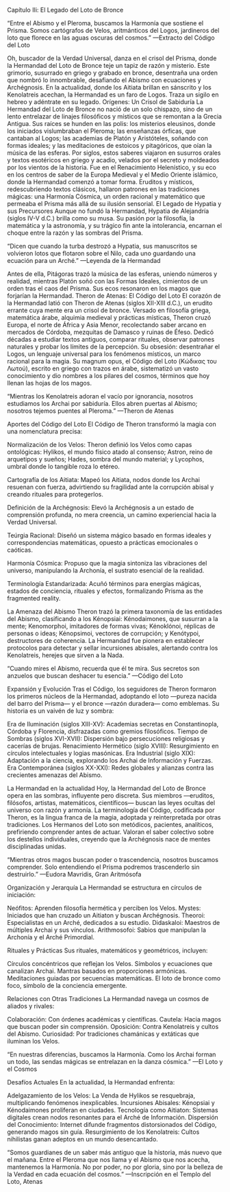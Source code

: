 Capítulo IIi: El Legado del Loto de Bronce

“Entre el Abismo y el Pleroma, buscamos la Harmonía que sostiene el Prisma. Somos cartógrafos de Velos, aritmánticos del Logos, jardineros del loto que florece en las aguas oscuras del cosmos.” —Extracto del Código del Loto

Oh, buscador de la Verdad Universal, danza en el crisol del Prisma, donde la Hermandad del Loto de Bronce teje un tapiz de razón y misterio. Este grimorio, susurrado en griego y grabado en bronce, desentraña una orden que nombró lo innombrable, desafiando el Abismo con ecuaciones y Archégnosis. En la actualidad, donde los Aitiata brillan en sánscrito y los Kenolatreis acechan, la Hermandad es un faro de Logos. Traza un sigilo en hebreo y adéntrate en su legado.
Orígenes: Un Crisol de Sabiduría
La Hermandad del Loto de Bronce no nació de un solo chispazo, sino de un lento entrelazar de linajes filosóficos y místicos que se remontan a la Grecia Antigua. Sus raíces se hunden en las polis: los misterios eleusinos, donde los iniciados vislumbraban el Pleroma; las enseñanzas órficas, que cantaban al Logos; las academias de Platón y Aristóteles, soñando con formas ideales; y las meditaciones de estoicos y pitagóricos, que oían la música de las esferas.
Por siglos, estos saberes viajaron en susurros orales y textos esotéricos en griego y acadio, velados por el secreto y moldeados por los vientos de la historia. Fue en el Renacimiento Helenístico, y su eco en los centros de saber de la Europa Medieval y el Medio Oriente islámico, donde la Hermandad comenzó a tomar forma. Eruditos y místicos, redescubriendo textos clásicos, hallaron patrones en las tradiciones mágicas: una Harmonía Cósmica, un orden racional y matemático que permeaba el Prisma más allá de su ilusión sensorial.
El Legado de Hypatia y sus Precursores
Aunque no fundó la Hermandad, Hypatia de Alejandría (siglos IV-V d.C.) brilla como su musa. Su pasión por la filosofía, la matemática y la astronomía, y su trágico fin ante la intolerancia, encarnan el choque entre la razón y las sombras del Prisma. 

“Dicen que cuando la turba destrozó a Hypatia, sus manuscritos se volvieron lotos que flotaron sobre el Nilo, cada uno guardando una ecuación para un Arché.” —Leyenda de la Hermandad

Antes de ella, Pitágoras trazó la música de las esferas, uniendo números y realidad, mientras Platón soñó con las Formas Ideales, cimientos de un orden tras el caos del Prisma. Sus ecos resonaron en los magos que forjarían la Hermandad.
Theron de Atenas: El Código del Loto
El corazón de la Hermandad latió con Theron de Atenas (siglos XII-XIII d.C.), un erudito errante cuya mente era un crisol de bronce. Versado en filosofía griega, matemática árabe, alquimia medieval y prácticas místicas, Theron cruzó Europa, el norte de África y Asia Menor, recolectando saber arcano en mercados de Córdoba, mezquitas de Damasco y ruinas de Éfeso.
Dedicó décadas a estudiar textos antiguos, comparar rituales, observar patrones naturales y probar los límites de la percepción. Su obsesión: desentrañar el Logos, un lenguaje universal para los fenómenos místicos, un marco racional para la magia. Su magnum opus, el Código del Loto (Κώδικας του Λωτού), escrito en griego con trazos en árabe, sistematizó un vasto conocimiento y dio nombres a los pilares del cosmos, términos que hoy llenan las hojas de los magos.

“Mientras los Kenolatreis adoran el vacío por ignorancia, nosotros estudiamos los Archai por sabiduría. Ellos abren puertas al Abismo; nosotros tejemos puentes al Pleroma.” —Theron de Atenas

Aportes del Código del Loto
El Código de Theron transformó la magia con una nomenclatura precisa:

Normalización de los Velos: Theron definió los Velos como capas ontológicas: Hylikos, el mundo físico atado al consenso; Astron, reino de arquetipos y sueños; Hades, sombra del mundo material; y Lycophos, umbral donde lo tangible roza lo etéreo.

Cartografía de los Aitiata: Mapeó los Aitiata, nodos donde los Archai resuenan con fuerza, advirtiendo su fragilidad ante la corrupción abisal y creando rituales para protegerlos.

Definición de la Archégnosis: Elevó la Archégnosis a un estado de comprensión profunda, no mera creencia, un camino experiencial hacia la Verdad Universal.

Teúrgia Racional: Diseñó un sistema mágico basado en formas ideales y correspondencias matemáticas, opuesto a prácticas emocionales o caóticas.

Harmonía Cósmica: Propuso que la magia sintoniza las vibraciones del universo, manipulando la Archonía, el sustrato esencial de la realidad.

Terminología Estandarizada: Acuñó términos para energías mágicas, estados de conciencia, rituales y efectos, formalizando Prisma as the fragmented reality.


La Amenaza del Abismo
Theron trazó la primera taxonomía de las entidades del Abismo, clasificando a los Kénopsiai: Kénodaimones, que susurran a la mente; Kenomorphoi, imitadores de formas vivas; Kénoklónoi, réplicas de personas o ideas; Kénopsimoi, vectores de corrupción; y Kenótypoi, destructores de coherencia. La Hermandad fue pionera en establecer protocolos para detectar y sellar incursiones abisales, alertando contra los Kenolatreis, herejes que sirven a la Nada.

“Cuando mires el Abismo, recuerda que él te mira. Sus secretos son anzuelos que buscan deshacer tu esencia.” —Código del Loto

Expansión y Evolución
Tras el Código, los seguidores de Theron formaron los primeros núcleos de la Hermandad, adoptando el loto —pureza nacida del barro del Prisma— y el bronce —razón duradera— como emblemas. Su historia es un vaivén de luz y sombra:

Era de Iluminación (siglos XIII-XV): Academias secretas en Constantinopla, Córdoba y Florencia, disfrazadas como gremios filosóficos.
Tiempo de Sombras (siglos XVI-XVII): Dispersión bajo persecuciones religiosas y cacerías de brujas.
Renacimiento Hermético (siglo XVIII): Resurgimiento en círculos intelectuales y logias masónicas.
Era Industrial (siglo XIX): Adaptación a la ciencia, explorando los Archai de Información y Fuerzas.
Era Contemporánea (siglos XX-XXI): Redes globales y alianzas contra las crecientes amenazas del Abismo.

La Hermandad en la actualidad
Hoy, la Hermandad del Loto de Bronce opera en las sombras, influyente pero discreta. Sus miembros —eruditos, filósofos, artistas, matemáticos, científicos— buscan las leyes ocultas del universo con razón y armonía. La terminología del Código, codificada por Theron, es la lingua franca de la magia, adoptada y reinterpretada por otras tradiciones.
Los Hermanos del Loto son metódicos, pacientes, analíticos, prefiriendo comprender antes de actuar. Valoran el saber colectivo sobre los destellos individuales, creyendo que la Archégnosis nace de mentes disciplinadas unidas.

“Mientras otros magos buscan poder o trascendencia, nosotros buscamos comprender. Solo entendiendo el Prisma podremos trascenderlo sin destruirlo.” —Eudora Mavridis, Gran Aritmósofa

Organización y Jerarquía
La Hermandad se estructura en círculos de iniciación:

Neófitos: Aprenden filosofía hermética y perciben los Velos.
Mystes: Iniciados que han cruzado un Aitiaton y buscan Archégnosis.
Theoroi: Especialistas en un Arché, dedicados a su estudio.
Didaskaloi: Maestros de múltiples Archai y sus vínculos.
Arithmosofoi: Sabios que manipulan la Archonía y el Arché Primordial.

Rituales y Prácticas
Sus rituales, matemáticos y geométricos, incluyen:

Círculos concéntricos que reflejan los Velos.
Símbolos y ecuaciones que canalizan Archai.
Mantras basados en proporciones armónicas.
Meditaciones guiadas por secuencias matemáticas.
El loto de bronce como foco, símbolo de la conciencia emergente.

Relaciones con Otras Tradiciones
La Hermandad navega un cosmos de aliados y rivales:

Colaboración: Con órdenes académicas y científicas.
Cautela: Hacia magos que buscan poder sin comprensión.
Oposición: Contra Kenolatreis y cultos del Abismo.
Curiosidad: Por tradiciones chamánicas y extáticas que iluminan los Velos.


“En nuestras diferencias, buscamos la Harmonía. Como los Archai forman un todo, las sendas mágicas se entrelazan en la danza cósmica.” —El Loto y el Cosmos

Desafíos Actuales
En la actualidad, la Hermandad enfrenta:

Adelgazamiento de los Velos: La Venda de Hylikos se resquebraja, multiplicando fenómenos inexplicables.
Incursiones Abisales: Kénopsiai y Kénodaimones proliferan en ciudades.
Tecnología como Aitiaton: Sistemas digitales crean nodos resonantes para el Arché de Información.
Dispersión del Conocimiento: Internet difunde fragmentos distorsionados del Código, generando magos sin guía.
Resurgimiento de los Kenolatreis: Cultos nihilistas ganan adeptos en un mundo desencantado.



“Somos guardianes de un saber más antiguo que la historia, más nuevo que el mañana. Entre el Pleroma que nos llama y el Abismo que nos acecha, mantenemos la Harmonía. No por poder, no por gloria, sino por la belleza de la Verdad en cada ecuación del cosmos.” —Inscripción en el Templo del Loto, Atenas

